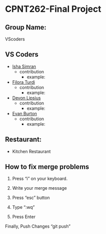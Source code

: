 # CPNT262-Final Project

## Group Name:

VScoders

## VS Coders

- [Isha Simran](https://github.com/IshaSimran)
  - contribution
    - example:
- [Filora Turdi](https://github.com/aeoyu)
  - contribution
    - example:
- [Devon Lipsius](https://github.com/Nephy1)
  - contribution
    - example:
- [Evan Burton](https://github.com/Rankorrdagod)
  - contribution
    - example:

## Restaurant:

- Kitchen Restaurant

## How to fix merge problems

1. Press “i” on your keyboard.

2. Write your merge message

3. Press “esc” button

4. Type “:wq”

5. Press Enter

Finally, Push Changes “git push”
